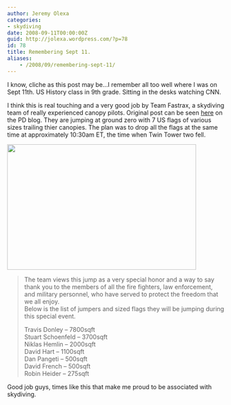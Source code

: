 ```yaml
---
author: Jeremy Olexa
categories:
- skydiving
date: 2008-09-11T00:00:00Z
guid: http://jolexa.wordpress.com/?p=78
id: 78
title: Remembering Sept 11.
aliases:
    - /2008/09/remembering-sept-11/
---
```


I know, cliche as this post may be&#8230;I remember all too well where I was on Sept 11th. US History class in 9th grade. Sitting in the desks watching CNN.

I think this is real touching and a very good job by Team Fastrax, a skydiving team of really experienced canopy pilots. Original post can be seen [here][1] on the PD blog. They are jumping at ground zero with 7 US flags of various sizes trailing thier canopies. The plan was to drop all the flags at the same time at approximately 10:30am ET, the time when Twin Tower two fell.

[<img class="aligncenter size-full wp-image-81" title="Jumper with US Flag" src="http://jolexa.files.wordpress.com/2008/09/6a00e54f09e97f883400e55510d8638834-800wi.jpg" alt="" width="438" height="291" />][1]

> The team views this jump as a very special honor and a way to say thank you to the members of all the fire fighters, law enforcement, and military personnel, who have served to protect the freedom that we all enjoy.  
> Below is the list of jumpers and sized flags they will be jumping during this special event.
> 
> Travis Donley – 7800sqft  
> Stuart Schoenfeld – 3700sqft  
> Niklas Hemlin – 2000sqft  
> David Hart – 1100sqft  
> Dan Pangeti – 500sqft  
> David French – 500sqft  
> Robin Heider – 275sqft

Good job guys, times like this that make me proud to be associated with skydiving.

 [1]: http://pdblog.typepad.com/pdblog/2008/09/submitted-by-st.html